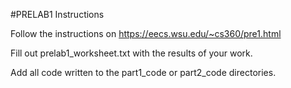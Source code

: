 #PRELAB1 Instructions

Follow the instructions on https://eecs.wsu.edu/~cs360/pre1.html

Fill out prelab1_worksheet.txt with the results of your work. 

Add all code written to the part1_code or part2_code directories.
